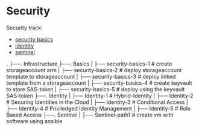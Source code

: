 # Security

Security track:

- [security basics](Basics/security-basics-1.md)
- [identity](Identity/Identity-1.md)
- [sentinel](Sentinel/Sentinel-path1.md)

.
├──. Infrastructure
   ├──. Basics
   |  ├── security-basics-1  # create storageaccount arm
   |  ├── security-basics-2  # deploy storageaccount template to storageaccount
   |  ├── security-basics-3  # deploy linked template from a storageaccount
   |  ├── security-basics-4  # create keyvault to store SAS-token
   |  ├── security-basics-5  # deploy using the keyvault SAS-token
   ├──. Identity
   |  ├── Identity-1 # Hybrid-Identity
   |  ├── Identity-2 # Securing Identities in the Cloud
   |  ├── Identity-3 # Conditional Access
   |  ├── Identity-4 # Priviledged Identity Management
   |  ├── Identity-5 # Role Based Access
   ├──. Sentinel
   |  ├── Sentinel-path1 # create vm with software using ansible
